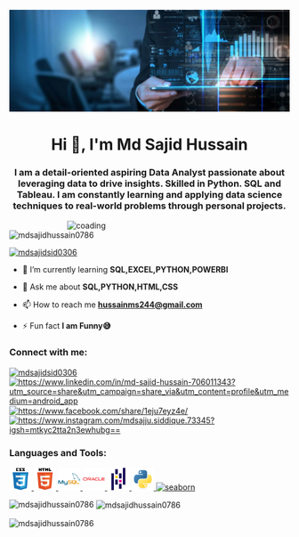 ![logo](https://github.com/mdsajidhussain0786/mdsajidhussain0786/blob/main/visuel-article-data-analytics_banner.webp)
<h1 align="center">Hi 👋, I'm Md Sajid Hussain</h1>
<h3 align="center">I am a detail-oriented aspiring Data Analyst passionate about leveraging data to drive insights. Skilled in Python. SQL and Tableau. I am constantly learning and applying data science techniques to real-world problems through personal projects.</h3>

<img align="right" alt="coading" width="400" src="https://encrypted-tbn0.gstatic.com/images?q=tbn:ANd9GcSwfYls_ejHQ_D_RxjOrOOtyLXxGo7ohDul1A&s ">

<p align="left"> <img src="https://komarev.com/ghpvc/?username=mdsajidhussain0786&label=Profile%20views&color=0e75b6&style=flat" alt="mdsajidhussain0786" /> </p>

<p align="left"> <a href="https://twitter.com/mdsajidsid0306" target="blank"><img src="https://img.shields.io/twitter/follow/mdsajidsid0306?logo=twitter&style=for-the-badge" alt="mdsajidsid0306" /></a> </p>

- 🌱 I’m currently learning **SQL,EXCEL,PYTHON,POWERBI**

- 💬 Ask me about **SQL,PYTHON,HTML,CSS**

- 📫 How to reach me **hussainms244@gmail.com**

- ⚡ Fun fact **I am Funny😅**

<h3 align="left">Connect with me:</h3>
<p align="left">
<a href="https://twitter.com/mdsajidsid0306" target="blank"><img align="center" src="https://raw.githubusercontent.com/rahuldkjain/github-profile-readme-generator/master/src/images/icons/Social/twitter.svg" alt="mdsajidsid0306" height="30" width="40" /></a>
<a href="https://linkedin.com/in/https://www.linkedin.com/in/md-sajid-hussain-706011343?utm_source=share&utm_campaign=share_via&utm_content=profile&utm_medium=android_app" target="blank"><img align="center" src="https://raw.githubusercontent.com/rahuldkjain/github-profile-readme-generator/master/src/images/icons/Social/linked-in-alt.svg" alt="https://www.linkedin.com/in/md-sajid-hussain-706011343?utm_source=share&utm_campaign=share_via&utm_content=profile&utm_medium=android_app" height="30" width="40" /></a>
<a href="https://fb.com/https://www.facebook.com/share/1eju7eyz4e/" target="blank"><img align="center" src="https://raw.githubusercontent.com/rahuldkjain/github-profile-readme-generator/master/src/images/icons/Social/facebook.svg" alt="https://www.facebook.com/share/1eju7eyz4e/" height="30" width="40" /></a>
<a href="https://instagram.com/https://www.instagram.com/mdsajju.siddique.73345?igsh=mtkyc2tta2n3ewhubg==" target="blank"><img align="center" src="https://raw.githubusercontent.com/rahuldkjain/github-profile-readme-generator/master/src/images/icons/Social/instagram.svg" alt="https://www.instagram.com/mdsajju.siddique.73345?igsh=mtkyc2tta2n3ewhubg==" height="30" width="40" /></a>
</p>

<h3 align="left">Languages and Tools:</h3>
<p align="left"> <a href="https://www.w3schools.com/css/" target="_blank" rel="noreferrer"> <img src="https://raw.githubusercontent.com/devicons/devicon/master/icons/css3/css3-original-wordmark.svg" alt="css3" width="40" height="40"/> </a> <a href="https://www.w3.org/html/" target="_blank" rel="noreferrer"> <img src="https://raw.githubusercontent.com/devicons/devicon/master/icons/html5/html5-original-wordmark.svg" alt="html5" width="40" height="40"/> </a> <a href="https://www.mysql.com/" target="_blank" rel="noreferrer"> <img src="https://raw.githubusercontent.com/devicons/devicon/master/icons/mysql/mysql-original-wordmark.svg" alt="mysql" width="40" height="40"/> </a> <a href="https://www.oracle.com/" target="_blank" rel="noreferrer"> <img src="https://raw.githubusercontent.com/devicons/devicon/master/icons/oracle/oracle-original.svg" alt="oracle" width="40" height="40"/> </a> <a href="https://pandas.pydata.org/" target="_blank" rel="noreferrer"> <img src="https://raw.githubusercontent.com/devicons/devicon/2ae2a900d2f041da66e950e4d48052658d850630/icons/pandas/pandas-original.svg" alt="pandas" width="40" height="40"/> </a> <a href="https://www.python.org" target="_blank" rel="noreferrer"> <img src="https://raw.githubusercontent.com/devicons/devicon/master/icons/python/python-original.svg" alt="python" width="40" height="40"/> </a> <a href="https://seaborn.pydata.org/" target="_blank" rel="noreferrer"> <img src="https://seaborn.pydata.org/_images/logo-mark-lightbg.svg" alt="seaborn" width="40" height="40"/> </a> </p>

<p><img align="left" src="https://github-readme-stats.vercel.app/api/top-langs?username=mdsajidhussain0786&show_icons=true&locale=en&layout=compact" alt="mdsajidhussain0786" /></p>

<p>&nbsp;<img align="center" src="https://github-readme-stats.vercel.app/api?username=mdsajidhussain0786&show_icons=true&locale=en" alt="mdsajidhussain0786" /></p>

<p><img align="center" src="https://github-readme-streak-stats.herokuapp.com/?user=mdsajidhussain0786&" alt="mdsajidhussain0786" /></p>

